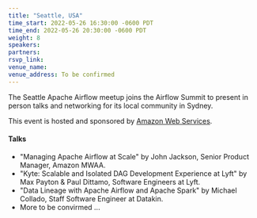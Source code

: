 ```yaml
---
title: "Seattle, USA"
time_start: 2022-05-26 16:30:00 -0600 PDT
time_end: 2022-05-26 20:30:00 -0600 PDT
weight: 8
speakers:
partners:
rsvp_link: 
venue_name: 
venue_address: To be confirmed
---
```


The Seattle Apache Airflow meetup joins the Airflow Summit to present in person talks and networking for its local community in Sydney.

This event is hosted and sponsored by [Amazon Web Services](https://aws.amazon.com/).

#### Talks
 * "Managing Apache Airflow at Scale" by John Jackson, Senior Product Manager, Amazon MWAA.
 * "Kyte: Scalable and Isolated DAG Development Experience at Lyft" by Max Payton & Paul Dittamo, Software Engineers at Lyft.
 * "Data Lineage with Apache Airflow and Apache Spark" by Michael Collado, Staff Software Engineer at Datakin.
 * More to be convirmed ...

